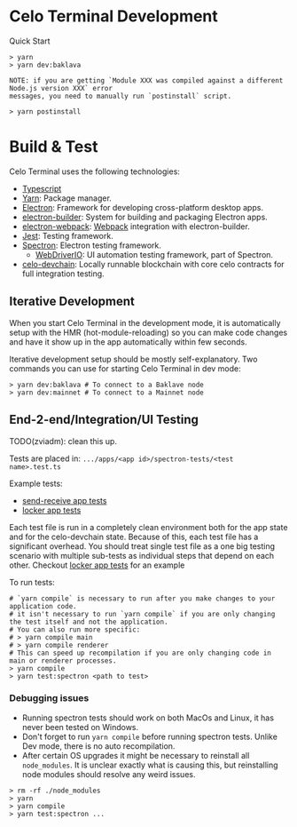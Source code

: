 # Celo Terminal Development

Quick Start
```
> yarn
> yarn dev:baklava
```

```
NOTE: if you are getting `Module XXX was compiled against a different Node.js version XXX` error 
messages, you need to manually run `postinstall` script.

> yarn postinstall
```

# Build & Test

Celo Terminal uses the following technologies:

* [Typescript](https://www.typescriptlang.org/docs/)
* [Yarn](https://classic.yarnpkg.com/en/docs/): Package manager.
* [Electron](https://www.electronjs.org/docs): Framework for developing cross-platform desktop apps.
* [electron-builder](https://www.electron.build/): System for building and packaging Electron apps.
* [electron-webpack](https://webpack.electron.build/): [Webpack](https://webpack.js.org/) integration with electron-builder.
* [Jest](https://jestjs.io/): Testing framework.
* [Spectron](https://www.electronjs.org/spectron): Electron testing framework.
  * [WebDriverIO](https://webdriver.io/): UI automation testing framework, part of Spectron.
* [celo-devchain](https://github.com/zviadm/celo-devchain): Locally runnable blockchain with core celo contracts for full integration testing.

## Iterative Development

When you start Celo Terminal in the development mode, it is automatically setup with the HMR (hot-module-reloading) so you 
can make code changes and have it show up in the app automatically within few seconds. 

Iterative development setup should be mostly self-explanatory. Two commands you can use for starting Celo Terminal in dev mode:
```
> yarn dev:baklava # To connect to a Baklave node
> yarn dev:mainnet # To connect to a Mainnet node
```

## End-2-end/Integration/UI Testing

TODO(zviadm): clean this up. 

Tests are placed in: `.../apps/<app id>/spectron-tests/<test name>.test.ts`

Example tests:
* [send-receive app tests](../src/renderer/apps/send-receive/spectron-tests/send-receive.test.ts)
* [locker app tests](../src/renderer/apps/locker/spectron-tests/locker.test.ts)

Each test file is run in a completely clean environment both for the app state and for the celo-devchain state. Because of this, each test 
file has a significant overhead. You should treat single test file as a one big testing scenario with multiple sub-tests as individual 
steps that depend on each other. Checkout [locker app tests](../src/renderer/apps/locker/spectron-tests/locker.test.ts) for an example

To run tests:
```
# `yarn compile` is necessary to run after you make changes to your application code.
# it isn't necessary to run `yarn compile` if you are only changing the test itself and not the application.
# You can also run more specific:
# > yarn compile main
# > yarn compile renderer
# This can speed up recompilation if you are only changing code in main or renderer processes.
> yarn compile
> yarn test:spectron <path to test>
```

### Debugging issues

* Running spectron tests should work on both MacOs and Linux, it has never been tested on Windows.
* Don't forget to run `yarn compile` before running spectron tests. Unlike Dev mode, there is no auto recompilation.
* After certain OS upgrades it might be necessary to reinstall all `node_modules`. It is unclear exactly what is causing this, but reinstalling node modules should resolve any weird issues.
```
> rm -rf ./node_modules
> yarn
> yarn compile
> yarn test:spectron ...
```



